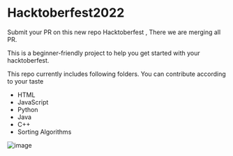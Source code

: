 # Hacktoberfest2022

Submit your PR on this new repo Hacktoberfest , There we are merging all PR.

This is a beginner-friendly project to help you get started with your hacktoberfest.

This repo currently includes following folders. You can contribute according to your taste

* HTML
* JavaScript
* Python
* Java
* C++
* Sorting Algorithms

![image](https://user-images.githubusercontent.com/87895707/195359410-5babce6b-9e68-42ae-aae0-5a31502a104c.png)
